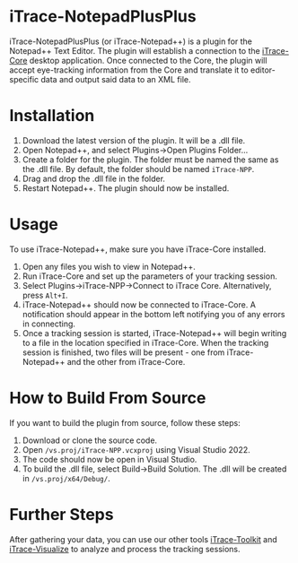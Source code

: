 # iTrace-NotepadPlusPlus
iTrace-NotepadPlusPlus (or iTrace-Notepad++) is a plugin for the Notepad++ Text Editor. The plugin will establish a connection to the [iTrace-Core](https://github.com/iTrace-Dev/iTrace-Core) desktop application. Once connected to the Core, the plugin will accept eye-tracking information from the Core and translate it to editor-specific data and output said data to an XML file.

# Installation
1. Download the latest version of the plugin. It will be a .dll file.
2. Open Notepad++, and select Plugins->Open Plugins Folder...
3. Create a folder for the plugin. The folder must be named the same as the .dll file. By default, the folder should be named `iTrace-NPP`.
4. Drag and drop the .dll file in the folder.
5. Restart Notepad++. The plugin should now be installed.

# Usage
To use iTrace-Notepad++, make sure you have iTrace-Core installed.
1. Open any files you wish to view in Notepad++.
2. Run iTrace-Core and set up the parameters of your tracking session.
3. Select Plugins->iTrace-NPP->Connect to iTrace Core. Alternatively, press `Alt+I`.
4. iTrace-Notepad++ should now be connected to iTrace-Core. A notification should appear in the bottom left notifying you of any errors in connecting.
5. Once a tracking session is started, iTrace-Notepad++ will begin writing to a file in the location specified in iTrace-Core. When the tracking session is finished, two files will be present - one from iTrace-Notepad++ and the other from iTrace-Core.

# How to Build From Source
If you want to build the plugin from source, follow these steps:
1. Download or clone the source code.
2. Open `/vs.proj/iTrace-NPP.vcxproj` using Visual Studio 2022.
3. The code should now be open in Visual Studio.
4. To build the .dll file, select Build->Build Solution. The .dll will be created in `/vs.proj/x64/Debug/`.

# Further Steps
After gathering your data, you can use our other tools [iTrace-Toolkit](https://github.com/iTrace-Dev/iTrace-Toolkit) and [iTrace-Visualize](https://github.com/iTrace-Dev/iTrace-Visualize) to analyze and process the tracking sessions.
